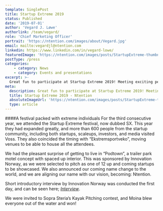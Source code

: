 ```yaml
---
template: SinglePost
title: Startup Extreme 2019
status: Published
date: '2019-07-01'
author: 'Vegard J. Løwe'
authorlink: /team/vegard/
role: 'Chief Marketing Officer'
portrait: 'https://ntention.com/images/about/Vegard.jpg'
email: mailto:vegardjl@ntention.com
linkedin: https://www.linkedin.com/in/vegard-lowe/
featuredImage: 'https://ntention.com/images/posts/StartupExtreme-thumbnail.jpg'
postType: /press
categories:
    - category: News
    - category: Events and presentations
excerpt: >-
  Great fun to participate at Startup Extreme 2019! Meeting exciting people with inspiring ideas at events like this give us a boost to keep pushing at our on-going adventure.
meta:
  description: Great fun to participate at Startup Extreme 2019! Meeting exciting people with inspiring ideas at events like this give us a boost to keep pushing at our on-going adventure.
  title: Startup Extreme 2019 - Ntention
  absoluteImageUrl: 'https://ntention.com/images/posts/StartupExtreme-thumbnail.jpg'
  type: article
---
```

####A festival packed with extreme individuals
For the third consecutive year, we attended the Startup Extreme festival, now dubbed SX. This year they had expanded greatly, and more than 600 people from the startup community, including both startups, scaleups, investors, and media visited Voss. They also coincided the timing with “Ekstremsportveko”, moving venues to be able to house all the attendees.

We had the pleasant surprise of getting to live in “Podtown”, a trailer park motel concept with spaced up interior. This was sponsored by Innovation Norway, as we were selected to pitch as one of 12 up and coming startups to be showcased. We also announced our coming name change to the world, and we are aligning our name with our vision, becoming: Ntention.

Short introductory interview by Innovation Norway was conducted the first day, and can be seen here; *[Interview](https://www.facebook.com/watch/live/?v=700160923778122&ref=watch_permalink)*.

We were invited to Sopra Steria’s Kayak Pitching contest, and Moina blew everyone out of the water and won!
